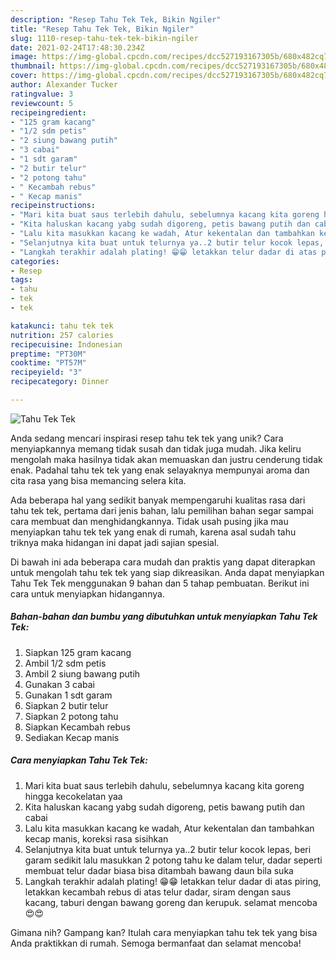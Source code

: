 ```yaml
---
description: "Resep Tahu Tek Tek, Bikin Ngiler"
title: "Resep Tahu Tek Tek, Bikin Ngiler"
slug: 1110-resep-tahu-tek-tek-bikin-ngiler
date: 2021-02-24T17:48:30.234Z
image: https://img-global.cpcdn.com/recipes/dcc527193167305b/680x482cq70/tahu-tek-tek-foto-resep-utama.jpg
thumbnail: https://img-global.cpcdn.com/recipes/dcc527193167305b/680x482cq70/tahu-tek-tek-foto-resep-utama.jpg
cover: https://img-global.cpcdn.com/recipes/dcc527193167305b/680x482cq70/tahu-tek-tek-foto-resep-utama.jpg
author: Alexander Tucker
ratingvalue: 3
reviewcount: 5
recipeingredient:
- "125 gram kacang"
- "1/2 sdm petis"
- "2 siung bawang putih"
- "3 cabai"
- "1 sdt garam"
- "2 butir telur"
- "2 potong tahu"
- " Kecambah rebus"
- " Kecap manis"
recipeinstructions:
- "Mari kita buat saus terlebih dahulu, sebelumnya kacang kita goreng hingga kecokelatan yaa"
- "Kita haluskan kacang yabg sudah digoreng, petis bawang putih dan cabai"
- "Lalu kita masukkan kacang ke wadah, Atur kekentalan dan tambahkan kecap manis, koreksi rasa sisihkan"
- "Selanjutnya kita buat untuk telurnya ya..2 butir telur kocok lepas, beri garam sedikit lalu masukkan 2 potong tahu ke dalam telur, dadar seperti membuat telur dadar biasa bisa ditambah bawang daun bila suka"
- "Langkah terakhir adalah plating! 😁😁 letakkan telur dadar di atas piring, letakkan kecambah rebus di atas telur dadar, siram dengan saus kacang, taburi dengan bawang goreng dan kerupuk. selamat mencoba 😍😍"
categories:
- Resep
tags:
- tahu
- tek
- tek

katakunci: tahu tek tek 
nutrition: 257 calories
recipecuisine: Indonesian
preptime: "PT30M"
cooktime: "PT57M"
recipeyield: "3"
recipecategory: Dinner

---
```



![Tahu Tek Tek](https://img-global.cpcdn.com/recipes/dcc527193167305b/680x482cq70/tahu-tek-tek-foto-resep-utama.jpg)

Anda sedang mencari inspirasi resep tahu tek tek yang unik? Cara menyiapkannya memang tidak susah dan tidak juga mudah. Jika keliru mengolah maka hasilnya tidak akan memuaskan dan justru cenderung tidak enak. Padahal tahu tek tek yang enak selayaknya mempunyai aroma dan cita rasa yang bisa memancing selera kita.



Ada beberapa hal yang sedikit banyak mempengaruhi kualitas rasa dari tahu tek tek, pertama dari jenis bahan, lalu pemilihan bahan segar sampai cara membuat dan menghidangkannya. Tidak usah pusing jika mau menyiapkan tahu tek tek yang enak di rumah, karena asal sudah tahu triknya maka hidangan ini dapat jadi sajian spesial.


Di bawah ini ada beberapa cara mudah dan praktis yang dapat diterapkan untuk mengolah tahu tek tek yang siap dikreasikan. Anda dapat menyiapkan Tahu Tek Tek menggunakan 9 bahan dan 5 tahap pembuatan. Berikut ini cara untuk menyiapkan hidangannya.

<!--inarticleads1-->

##### Bahan-bahan dan bumbu yang dibutuhkan untuk menyiapkan Tahu Tek Tek:

1. Siapkan 125 gram kacang
1. Ambil 1/2 sdm petis
1. Ambil 2 siung bawang putih
1. Gunakan 3 cabai
1. Gunakan 1 sdt garam
1. Siapkan 2 butir telur
1. Siapkan 2 potong tahu
1. Siapkan  Kecambah rebus
1. Sediakan  Kecap manis




<!--inarticleads2-->

##### Cara menyiapkan Tahu Tek Tek:

1. Mari kita buat saus terlebih dahulu, sebelumnya kacang kita goreng hingga kecokelatan yaa
1. Kita haluskan kacang yabg sudah digoreng, petis bawang putih dan cabai
1. Lalu kita masukkan kacang ke wadah, Atur kekentalan dan tambahkan kecap manis, koreksi rasa sisihkan
1. Selanjutnya kita buat untuk telurnya ya..2 butir telur kocok lepas, beri garam sedikit lalu masukkan 2 potong tahu ke dalam telur, dadar seperti membuat telur dadar biasa bisa ditambah bawang daun bila suka
1. Langkah terakhir adalah plating! 😁😁 letakkan telur dadar di atas piring, letakkan kecambah rebus di atas telur dadar, siram dengan saus kacang, taburi dengan bawang goreng dan kerupuk. selamat mencoba 😍😍




Gimana nih? Gampang kan? Itulah cara menyiapkan tahu tek tek yang bisa Anda praktikkan di rumah. Semoga bermanfaat dan selamat mencoba!
